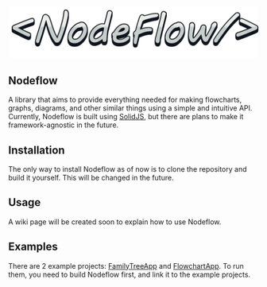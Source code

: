 ![](./assets/logo.png)

## Nodeflow

A library that aims to provide everything needed for making flowcharts, graphs, diagrams, and other similar things using
a simple and intuitive API.
Currently, Nodeflow is built using [SolidJS](https://www.solidjs.com/), but there are plans to make it
framework-agnostic in the future.

## Installation

The only way to install Nodeflow as of now is to clone the repository and build it yourself. This will be changed in the
future.

## Usage

A wiki page will be created soon to explain how to use Nodeflow.

## Examples

There are 2 example projects: [FamilyTreeApp](./FamilyTreeApp) and [FlowchartApp](./BlueprintApp).
To run them, you need to build Nodeflow first, and link it to the example projects.